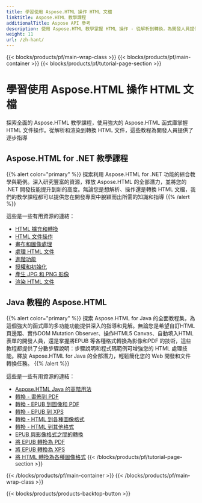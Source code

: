 ```yaml
---
title: 學習使用 Aspose.HTML 操作 HTML 文檔
linktitle: Aspose.HTML 教學課程
additionalTitle: Aspose API 參考
description: 使用 Aspose.HTML 教學掌握 HTML 操作 - 從解析到轉換，為開發人員提供逐步指導。
weight: 11
url: /zh-hant/
---
```


{{< blocks/products/pf/main-wrap-class >}}
{{< blocks/products/pf/main-container >}}
{{< blocks/products/pf/tutorial-page-section >}}

# 學習使用 Aspose.HTML 操作 HTML 文檔


探索全面的 Aspose.HTML 教學課程，使用強大的 Aspose.HTML 函式庫掌握 HTML 文件操作。從解析和渲染到轉換 HTML 文件，這些教程為開發人員提供了逐步指導

## Aspose.HTML for .NET 教學課程
{{% alert color="primary" %}}
探索利用 Aspose.HTML for .NET 功能的綜合教學與範例。深入研究豐富的資源，釋放 Aspose.HTML 的全部潛力，並將您的 .NET 開發技能提升到新的高度。無論您是想解析、操作還是轉換 HTML 文檔，我們的教學課程都可以提供您在開發專案中脫穎而出所需的知識和指導 
{{% /alert %}}

這些是一些有用資源的連結：
 
- [HTML 擴充和轉換](./net/html-extensions-and-conversions/)
- [HTML 文件操作](./net/html-document-manipulation/)
- [畫布和圖像處理](./net/canvas-and-image-manipulation/)
- [處理 HTML 文件](./net/working-with-html-documents/)
- [進階功能](./net/advanced-features/)
- [授權和初始化](./net/licensing-and-initialization/)
- [產生 JPG 和 PNG 影像](./net/generate-jpg-and-png-images/)
- [渲染 HTML 文件](./net/rendering-html-documents/)

## Java 教程的 Aspose.HTML
{{% alert color="primary" %}}
探索 Aspose.HTML for Java 的全面教程集，為這個強大的函式庫的多功能功能提供深入的指導和見解。無論您是希望自訂HTML 頁邊距、實作DOM Mutation Observer、操作HTML5 Canvas、自動填入HTML 表單的開發人員，還是掌握將EPUB 等各種格式轉換為影像和PDF 的技術，這些教程都提供了分數步驟說明：步驟說明和程式碼範例可增強您的 HTML 處理技能。釋放 Aspose.HTML for Java 的全部潛力，輕鬆簡化您的 Web 開發和文件轉換任務。 
{{% /alert %}}

這些是一些有用資源的連結：
 
- [Aspose.HTML Java 的高階用法](./java/advanced-usage/)
- [轉換 - 畫佈到 PDF](./java/conversion-canvas-to-pdf/)
- [轉換 - EPUB 到圖像和 PDF](./java/conversion-epub-to-image-and-pdf/)
- [轉換 - EPUB 到 XPS](./java/conversion-epub-to-xps/)
- [轉換 - HTML 到各種圖像格式](./java/conversion-html-to-various-image-formats/)
- [轉換 - HTML 到其他格式](./java/conversion-html-to-other-formats/)
- [EPUB 與影像格式之間的轉換](./java/converting-between-epub-and-image-formats/)
- [將 EPUB 轉換為 PDF](./java/converting-epub-to-pdf/)
- [將 EPUB 轉換為 XPS](./java/converting-epub-to-xps/)
- [將 HTML 轉換為各種圖像格式](./java/converting-html-to-various-image-formats/)
{{< /blocks/products/pf/tutorial-page-section >}}

{{< /blocks/products/pf/main-container >}}
{{< /blocks/products/pf/main-wrap-class >}}

{{< blocks/products/products-backtop-button >}}
